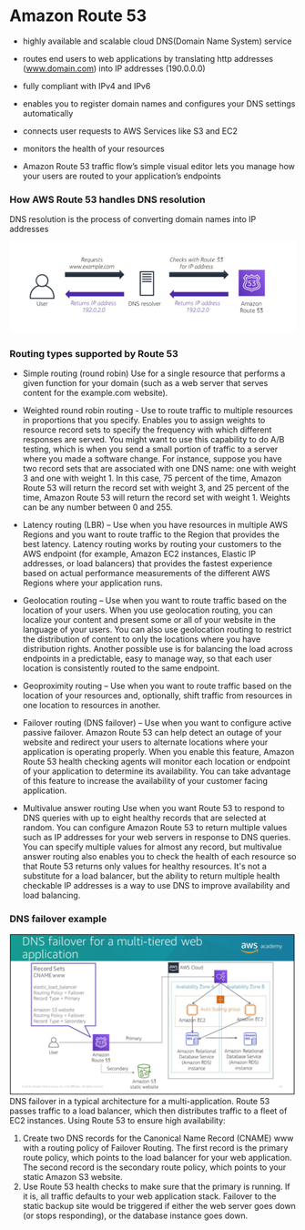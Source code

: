 # Amazon Route 53

- highly available and scalable cloud DNS(Domain Name System) service
- routes end users to web applications by translating http addresses (www.domain.com) into IP addresses (190.0.0.0)
- fully compliant with IPv4 and IPv6
- enables you to register domain names and configures your DNS settings automatically
- connects user requests to AWS Services like S3 and EC2
- monitors the health of your resources

- Amazon Route 53 traffic flow’s simple visual editor lets you manage how your users are routed to your application’s endpoints

### How AWS Route 53 handles DNS resolution

DNS resolution is the process of converting domain names into IP addresses

![dns resolver flow](images/dns_resolver_flow.png)

### Routing types supported by Route 53
- Simple routing (round robin)
Use for a single resource that performs a given function for 
your domain (such as a web server that serves content for the example.com website).

- Weighted round robin routing - Use to route traffic to multiple resources in proportions that you specify. Enables you to assign weights to resource record sets to specify the frequency with which different responses are served. You might want to use this capability to do A/B testing, which is when you send a small portion of traffic to a server where you made a software change. For instance, suppose you have two record sets that are associated with one DNS name: one with weight 3 and one with weight 1. In this case, 75 percent of the time, Amazon Route 53 will return the record set with weight 3, and 25 
percent of the time, Amazon Route 53 will return the record set with weight 1. Weights can be any number between 0 and 255.

- Latency routing (LBR) – Use when you have resources in multiple AWS Regions and you want to route traffic to the Region that provides the best latency. Latency routing works by routing your customers to the AWS endpoint (for example, Amazon EC2 instances, Elastic IP addresses, or load balancers) that provides the fastest experience based on actual performance measurements of the different AWS Regions where your application runs. 
  
- Geolocation routing – Use when you want to route traffic based on the location of your users. When you use geolocation routing, you can localize your content and present some or all of your website in the language of your users. You can also use geolocation routing to restrict the distribution of content to only the locations where you have distribution rights. Another possible use is for balancing the load across endpoints in a predictable, 
easy to manage way, so that each user location is consistently routed to the same endpoint. 

- Geoproximity routing – Use when you want to route traffic based on the location of your resources and, optionally, shift traffic from resources in one location to resources in another. 
  
- Failover routing (DNS failover) – Use when you want to configure active passive failover. Amazon Route 53 can help detect an outage of your website and redirect your users to alternate locations where your application is operating properly. When you enable this feature, Amazon Route 53 health checking agents will monitor each location or endpoint of your application to determine its availability. You can take advantage of this feature to increase the availability of your customer facing application. 

- Multivalue answer routing
Use when you want Route 53 to respond to DNS queries with up to eight healthy records that are selected at random. You can configure Amazon Route 53 to return multiple values such as IP addresses for your web servers in response to DNS queries. You can specify multiple values for almost any record, but multivalue answer routing also enables you to check the health of each resource so that Route 53 returns only values for healthy resources. It's not a substitute for a load balancer, but the ability to return multiple health checkable IP addresses is a way to use DNS to improve availability and load balancing. 

### DNS failover example

![dna failover example](images/dns_failover_example.png)
DNS failover in a typical architecture for a multi-application. Route 53 passes traffic to a load balancer, which then distributes traffic to a fleet of EC2 instances.
Using Route 53 to ensure high availability:
1. Create two DNS records for the Canonical Name Record (CNAME) www with a routing policy of Failover Routing. The first record is the primary route policy, which points to the load balancer for your web application. The second record is the secondary route policy, which points to your static Amazon S3 website.
2. Use Route 53 health checks to make sure that the primary is running. If it is, all traffic defaults to your web application stack. Failover to the static backup site would be triggered if either the web server goes down (or stops responding), or the database instance goes down.